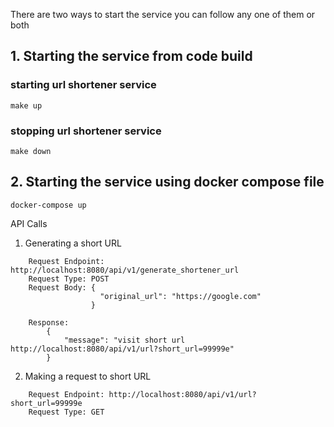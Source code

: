 There are two ways to start the service you can follow any one of them or both 
## 1. Starting the service from code build
### starting url shortener service
``make up``
### stopping url shortener service
``make down``

## 2. Starting the service using docker compose file
``docker-compose up ``


API Calls

1. Generating a short URL
```azure
    Request Endpoint: http://localhost:8080/api/v1/generate_shortener_url
    Request Type: POST
    Request Body: {
                    "original_url": "https://google.com"
                  }
                  
    Response:
        {
            "message": "visit short url http://localhost:8080/api/v1/url?short_url=99999e"
        }
```
2. Making a request to short URL
```azure
    Request Endpoint: http://localhost:8080/api/v1/url?short_url=99999e
    Request Type: GET
```
